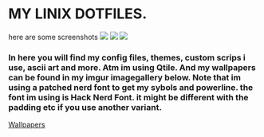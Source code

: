 # MY LINIX DOTFILES.

here are some screenshots
![](https://i.imgur.com/BrddZCd.png)
![](https://i.imgur.com/ZjGeULI.png)
![](https://i.imgur.com/EzuChRs.png)


### In here you will find my config files, themes, custom scrips i use, ascii art and more. Atm im using Qtile. And my wallpapers can be found in my imgur imagegallery below. Note that im using a patched nerd font to get my sybols and powerline. the font im using is Hack Nerd Font. it might be different with the padding etc if you use another variant.
[Wallpapers](https://imgur.com/a/CtcinnP)
